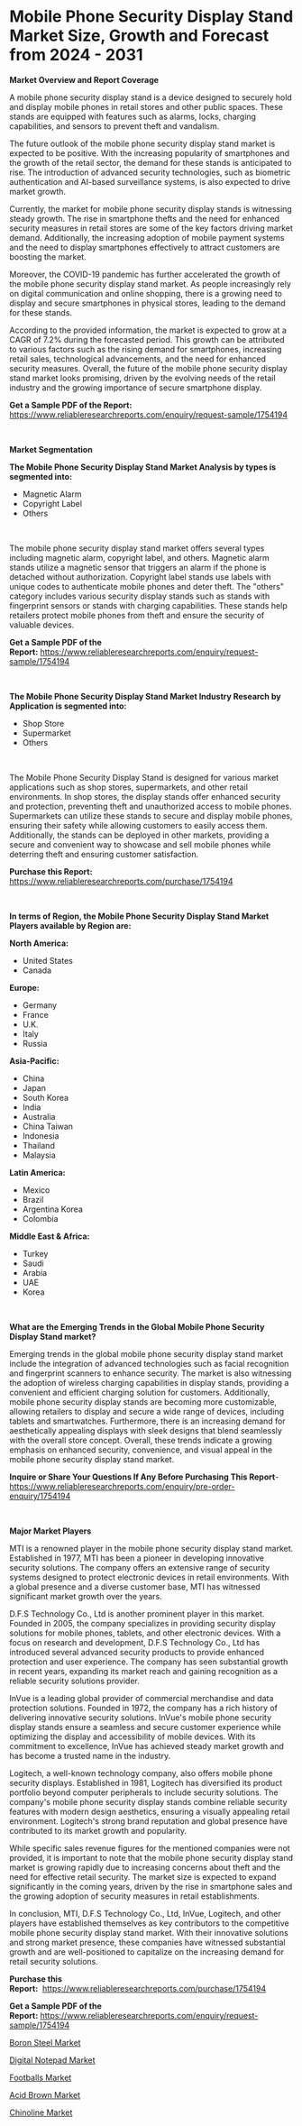<p><h1>Mobile Phone Security Display Stand Market Size, Growth and Forecast from 2024 - 2031</h1></p><p><strong>Market Overview and Report Coverage</strong></p>
<p><p>A mobile phone security display stand is a device designed to securely hold and display mobile phones in retail stores and other public spaces. These stands are equipped with features such as alarms, locks, charging capabilities, and sensors to prevent theft and vandalism.</p><p>The future outlook of the mobile phone security display stand market is expected to be positive. With the increasing popularity of smartphones and the growth of the retail sector, the demand for these stands is anticipated to rise. The introduction of advanced security technologies, such as biometric authentication and AI-based surveillance systems, is also expected to drive market growth.</p><p>Currently, the market for mobile phone security display stands is witnessing steady growth. The rise in smartphone thefts and the need for enhanced security measures in retail stores are some of the key factors driving market demand. Additionally, the increasing adoption of mobile payment systems and the need to display smartphones effectively to attract customers are boosting the market.</p><p>Moreover, the COVID-19 pandemic has further accelerated the growth of the mobile phone security display stand market. As people increasingly rely on digital communication and online shopping, there is a growing need to display and secure smartphones in physical stores, leading to the demand for these stands.</p><p>According to the provided information, the market is expected to grow at a CAGR of 7.2% during the forecasted period. This growth can be attributed to various factors such as the rising demand for smartphones, increasing retail sales, technological advancements, and the need for enhanced security measures. Overall, the future of the mobile phone security display stand market looks promising, driven by the evolving needs of the retail industry and the growing importance of secure smartphone display.</p></p>
<p><strong>Get a Sample PDF of the Report:</strong> <a href="https://www.reliableresearchreports.com/enquiry/request-sample/1754194">https://www.reliableresearchreports.com/enquiry/request-sample/1754194</a></p>
<p>&nbsp;</p>
<p><strong>Market Segmentation</strong></p>
<p><strong>The Mobile Phone Security Display Stand Market Analysis by types is segmented into:</strong></p>
<p><ul><li>Magnetic Alarm</li><li>Copyright Label</li><li>Others</li></ul></p>
<p>&nbsp;</p>
<p><p>The mobile phone security display stand market offers several types including magnetic alarm, copyright label, and others. Magnetic alarm stands utilize a magnetic sensor that triggers an alarm if the phone is detached without authorization. Copyright label stands use labels with unique codes to authenticate mobile phones and deter theft. The "others" category includes various security display stands such as stands with fingerprint sensors or stands with charging capabilities. These stands help retailers protect mobile phones from theft and ensure the security of valuable devices.</p></p>
<p><strong>Get a Sample PDF of the Report:</strong>&nbsp;<a href="https://www.reliableresearchreports.com/enquiry/request-sample/1754194">https://www.reliableresearchreports.com/enquiry/request-sample/1754194</a></p>
<p>&nbsp;</p>
<p><strong>The Mobile Phone Security Display Stand Market Industry Research by Application is segmented into:</strong></p>
<p><ul><li>Shop Store</li><li>Supermarket</li><li>Others</li></ul></p>
<p>&nbsp;</p>
<p><p>The Mobile Phone Security Display Stand is designed for various market applications such as shop stores, supermarkets, and other retail environments. In shop stores, the display stands offer enhanced security and protection, preventing theft and unauthorized access to mobile phones. Supermarkets can utilize these stands to secure and display mobile phones, ensuring their safety while allowing customers to easily access them. Additionally, the stands can be deployed in other markets, providing a secure and convenient way to showcase and sell mobile phones while deterring theft and ensuring customer satisfaction.</p></p>
<p><strong>Purchase this Report:</strong>&nbsp; <a href="https://www.reliableresearchreports.com/purchase/1754194">https://www.reliableresearchreports.com/purchase/1754194</a></p>
<p>&nbsp;</p>
<p><strong>In terms of Region, the Mobile Phone Security Display Stand Market Players available by Region are:</strong></p>
<p>
    <p> <strong> North America: </strong>
        <ul>
            <li>United States</li>
            <li>Canada</li>
        </ul>
        </p> 
    <p> <strong> Europe: </strong>
        <ul>
            <li>Germany</li>
            <li>France</li>
            <li>U.K.</li>
            <li>Italy</li>
            <li>Russia</li>
        </ul>
        </p> 
    <p> <strong> Asia-Pacific: </strong>
        <ul>
            <li>China</li>
            <li>Japan</li>
            <li>South Korea</li>
            <li>India</li>
            <li>Australia</li>
            <li>China Taiwan</li>
            <li>Indonesia</li>
            <li>Thailand</li>
            <li>Malaysia</li>
        </ul>
        </p> 
    <p> <strong> Latin America: </strong>
        <ul>
            <li>Mexico</li>
            <li>Brazil</li>
            <li>Argentina Korea</li>
            <li>Colombia</li>
        </ul>
        </p> 
    <p> <strong> Middle East & Africa: </strong>
        <ul>
            <li>Turkey</li>
            <li>Saudi</li>
            <li>Arabia</li>
            <li>UAE</li>
            <li>Korea</li>
        </ul>
    </p>
    </p>
<p>&nbsp;</p>
<p><strong>What are the Emerging Trends in the Global Mobile Phone Security Display Stand market?</strong></p>
<p><p>Emerging trends in the global mobile phone security display stand market include the integration of advanced technologies such as facial recognition and fingerprint scanners to enhance security. The market is also witnessing the adoption of wireless charging capabilities in display stands, providing a convenient and efficient charging solution for customers. Additionally, mobile phone security display stands are becoming more customizable, allowing retailers to display and secure a wide range of devices, including tablets and smartwatches. Furthermore, there is an increasing demand for aesthetically appealing displays with sleek designs that blend seamlessly with the overall store concept. Overall, these trends indicate a growing emphasis on enhanced security, convenience, and visual appeal in the mobile phone security display stand market.</p></p>
<p><strong>Inquire or Share Your Questions If Any Before Purchasing This Report</strong>- <a href="https://www.reliableresearchreports.com/enquiry/pre-order-enquiry/1754194">https://www.reliableresearchreports.com/enquiry/pre-order-enquiry/1754194</a></p>
<p>&nbsp;</p>
<p><strong>Major Market Players</strong></p>
<p><p>MTI is a renowned player in the mobile phone security display stand market. Established in 1977, MTI has been a pioneer in developing innovative security solutions. The company offers an extensive range of security systems designed to protect electronic devices in retail environments. With a global presence and a diverse customer base, MTI has witnessed significant market growth over the years.</p><p>D.F.S Technology Co., Ltd is another prominent player in this market. Founded in 2005, the company specializes in providing security display solutions for mobile phones, tablets, and other electronic devices. With a focus on research and development, D.F.S Technology Co., Ltd has introduced several advanced security products to provide enhanced protection and user experience. The company has seen substantial growth in recent years, expanding its market reach and gaining recognition as a reliable security solutions provider.</p><p>InVue is a leading global provider of commercial merchandise and data protection solutions. Founded in 1972, the company has a rich history of delivering innovative security solutions. InVue's mobile phone security display stands ensure a seamless and secure customer experience while optimizing the display and accessibility of mobile devices. With its commitment to excellence, InVue has achieved steady market growth and has become a trusted name in the industry.</p><p>Logitech, a well-known technology company, also offers mobile phone security displays. Established in 1981, Logitech has diversified its product portfolio beyond computer peripherals to include security solutions. The company's mobile phone security display stands combine reliable security features with modern design aesthetics, ensuring a visually appealing retail environment. Logitech's strong brand reputation and global presence have contributed to its market growth and popularity.</p><p>While specific sales revenue figures for the mentioned companies were not provided, it is important to note that the mobile phone security display stand market is growing rapidly due to increasing concerns about theft and the need for effective retail security. The market size is expected to expand significantly in the coming years, driven by the rise in smartphone sales and the growing adoption of security measures in retail establishments.</p><p>In conclusion, MTI, D.F.S Technology Co., Ltd, InVue, Logitech, and other players have established themselves as key contributors to the competitive mobile phone security display stand market. With their innovative solutions and strong market presence, these companies have witnessed substantial growth and are well-positioned to capitalize on the increasing demand for retail security solutions.</p></p>
<p><strong>Purchase this Report:</strong>&nbsp;&nbsp;<a href="https://www.reliableresearchreports.com/purchase/1754194">https://www.reliableresearchreports.com/purchase/1754194</a></p>
<p></p>
<p><strong>Get a Sample PDF of the Report:</strong>&nbsp;<a href="https://www.reliableresearchreports.com/enquiry/request-sample/1754194">https://www.reliableresearchreports.com/enquiry/request-sample/1754194</a></p>
<p><p><a href="https://www.linkedin.com/pulse/boron-steel-market-challenges-opportunities-growth-drivers-f3xke/">Boron Steel Market</a></p><p><a href="https://github.com/jonneygiverf/Market-Research-Report-List-2/blob/main/digital-notepad-market.md">Digital Notepad Market</a></p><p><a href="https://github.com/dziulagalemab/Market-Research-Report-List-2/blob/main/footballs-market.md">Footballs Market</a></p><p><a href="https://www.linkedin.com/pulse/acid-brown-market-insights-players-forecast-till-2030-market-census-eehze/">Acid Brown Market</a></p><p><a href="https://www.linkedin.com/pulse/chinoline-market-size-growth-forecast-from-2023-2030-market-haven-fs1he/">Chinoline Market</a></p></p>